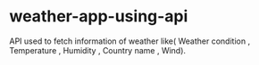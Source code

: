 # weather-app-using-api
 API used to fetch information of weather like( Weather condition , Temperature , Humidity , Country name , Wind).
